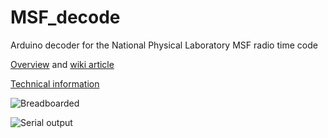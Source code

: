 # MSF_decode
Arduino decoder for the National Physical Laboratory MSF radio time code

[Overview](https://www.npl.co.uk/msf-signal) and [wiki article](https://en.wikipedia.org/wiki/Time_from_NPL_(MSF))

[Technical information](https://www.npl.co.uk/products-services/time-frequency/msf-radio-time-signal/msf_time_date_code)


![Breadboarded](https://github.com/ali-raheem/MSF_decode/assets/355742/f04e78c3-c0ac-4550-add4-b6d3128c5884)


![Serial output](https://github.com/ali-raheem/MSF_decode/assets/355742/f1ab7966-4055-4efc-9480-f119e6c31cc2)
